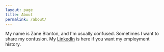 ```yaml
---
layout: page
title: About
permalink: /about/
---
```


My name is Zane Blanton, and I'm usually confused. Sometimes I want to share my confusion.
My [LinkedIn](https://www.linkedin.com/in/zane-blanton-b7b62145) is here if you want my employment history.
